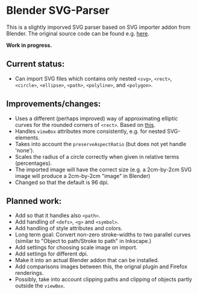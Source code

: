 # Blender SVG-Parser

This is a slightly imporved SVG parser based on SVG importer addon from Blender.
The original source code can be found e.g. [here](https://github.com/sobotka/blender-addons/tree/master/io_curve_svg). 

**Work in progress.** 

## Current status:
* Can import SVG files which contains only nested `<svg>`, `<rect>`, `<circle>`, `<ellipse>`, `<path>`, `<polyline>`, and `<polygon>`.

## Improvements/changes:
* Uses a different (perhaps improved) way of approximating elliptic curves for the rounded corners of `<rect>`. Based on [this](http://www.spaceroots.org/documents/ellipse/elliptical-arc.pdf).
* Handles `viewBox` attributes more consistently, e.g. for nested SVG-elements. 
* Takes into account the `preserveAspectRatio` (but does not yet handle 'none').
* Scales the radius of a circle correctly when given in relative terms (percentages). 
* The imported image will have the correct size (e.g. a 2cm-by-2cm SVG image will produce a 2cm-by-2cm "image" in Blender)
* Changed so that the default is 96 dpi. 

## Planned work:
* Add so that it handles also `<path>`. 
* Add handling of `<defs>`, `<g>` and `<symbol>`.
* Add handling of style attributes and colors.
* Long term goal: Convert non-zero stroke-widths to two parallel curves (similar to "Object to path/Stroke to path" in Inkscape.)
* Add settings for choosing scale image on import. 
* Add settings for different dpi. 
* Make it into an actual Blender addon that can be installed. 
* Add comparisons images between this, the orignal plugin and Firefox renderings.
* Possibly, take into account clipping paths and clipping of objects partly outside the `viewBox`.
